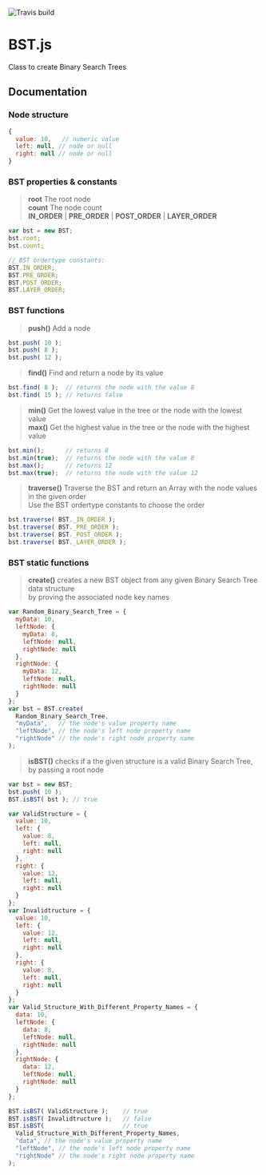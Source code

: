 ![Travis build](https://travis-ci.org/SchwSimon/BST.js.svg?branch=master)

# BST.js

Class to create Binary Search Trees

## Documentation

### Node structure

```js
{
  value: 10,   // numeric value
  left: null, // node or null
  right: null // node or null
}
```

### BST properties & constants

> **root** The root node  
> **count** The node count  
> **IN_ORDER** | **PRE_ORDER** | **POST_ORDER** | **LAYER_ORDER**
```js
var bst = new BST;
bst.root;
bst.count;

// BST ordertype constants:
BST.IN_ORDER;
BST.PRE_ORDER;
BST.POST_ORDER;
BST.LAYER_ORDER;
```

### BST functions

> **push()** Add a node
```js
bst.push( 10 );
bst.push( 8 );
bst.push( 12 );
```
> **find()** Find and return a node by its value
```js
bst.find( 8 );  // returns the node with the value 8
bst.find( 15 ); // returns false
```
> **min()** Get the lowest value in the tree or the node with the lowest value  
> **max()** Get the highest value in the tree or the node with the highest value
```js
bst.min();      // returns 8
bst.min(true);  // returns the node with the value 8
bst.max();      // returns 12
bst.max(true);  // returns the node with the value 12
```
> **traverse()** Traverse the BST and return an Array with the node values in the given order  
> Use the BST ordertype constants to choose the order  
```js
bst.traverse( BST._IN_ORDER );
bst.traverse( BST._PRE_ORDER );
bst.traverse( BST._POST_ORDER );
bst.traverse( BST._LAYER_ORDER );
```

### BST static functions
> **create()** creates a new BST object from any given Binary Search Tree data structure  
> by proving the associated node key names
```js
var Random_Binary_Search_Tree = {
  myData: 10,
  leftNode: {
    myData: 8,
    leftNode: null,
    rightNode: null
  },
  rightNode: {
    myData: 12,
    leftNode: null,
    rightNode: null
  }
};
var bst = BST.create(
  Random_Binary_Search_Tree,
  "myData",   // the node's value property name
  "leftNode", // the node's left node property name
  "rightNode" // the node's right node property name
);
```
> **isBST()** checks if a the given structure is a valid Binary Search Tree, by passing a root node
```js
var bst = new BST;
bst.push( 10 );
BST.isBST( bst ); // true

var ValidStructure = {
  value: 10,
  left: {
    value: 8,
    left: null,
    right: null
  },
  right: {
    value: 12,
    left: null,
    right: null
  }
};
var Invalidtructure = {
  value: 10,
  left: {
    value: 12,
    left: null,
    right: null
  },
  right: {
    value: 8,
    left: null,
    right: null
  }
};
var Valid_Structure_With_Different_Property_Names = {
  data: 10,
  leftNode: {
    data: 8,
    leftNode: null,
    rightNode: null
  },
  rightNode: {
    data: 12,
    leftNode: null,
    rightNode: null
  }
};

BST.isBST( ValidStructure );    // true
BST.isBST( Invalidtructure );   // false
BST.isBST(                      // true
  Valid_Structure_With_Different_Property_Names,
  "data", // the node's value property name
  "leftNode", // the node's left node property name
  "rightNode" // the node's right node property name
);
```

